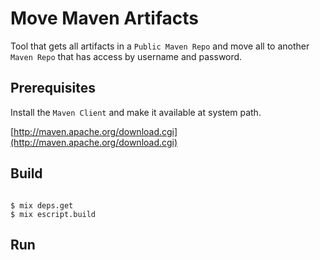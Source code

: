 # Move Maven Artifacts

Tool that gets all artifacts in a `Public Maven Repo` and move all to another `Maven Repo` that has access by username and password. 

## Prerequisites

Install the `Maven Client` and make it available at system path.

[http://maven.apache.org/download.cgi](http://maven.apache.org/download.cgi)

## Build

```shell script

$ mix deps.get
$ mix escript.build
```

## Run

